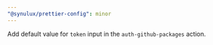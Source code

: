 ```yaml
---
"@synulux/prettier-config": minor
---
```


Add default value for `token` input in the `auth-github-packages` action.
